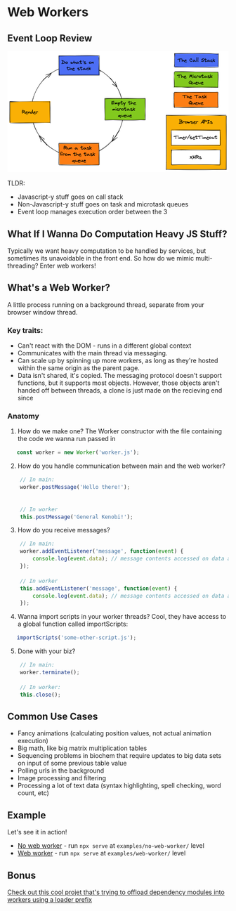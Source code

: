 # Web Workers

## Event Loop Review

![Event Loop](assets/event-loop.png)

TLDR:
* Javascript-y stuff goes on call stack
* Non-Javascript-y stuff goes on task and microtask queues
* Event loop manages execution order between the 3


## What If I Wanna Do Computation Heavy JS Stuff?
Typically we want heavy computation to be handled by services, but sometimes its unavoidable in the front end. So how do we mimic multi-threading? Enter web workers!

## What's a Web Worker?
A little process running on a background thread, separate from your browser window thread.

### Key traits:
* Can't react with the DOM - runs in  a different global context
* Communicates with the main thread via messaging.
* Can scale up by spinning up more workers, as long as they're hosted within the same origin as the parent page.
* Data isn't shared, it's copied. The messaging protocol doesn't support functions, but it supports most objects. However, those objects aren't handed off between threads, a clone is just made on the recieving end since

### Anatomy
1. How do we make one? The Worker constructor with the file containing the code we wanna run passed in
```javascript
   const worker = new Worker('worker.js');
```
2. How do you handle communication between main and the web worker?
```javascript
    // In main:
    worker.postMessage('Hello there!');


    // In worker
    this.postMessage('General Kenobi!');
```

3. How do you receive messages?
```javascript
    // In main:
    worker.addEventListener('message', function(event) {
        console.log(event.data); // message contents accessed on data attribute
    });

    // In worker
    this.addEventListener('message', function(event) {
        console.log(event.data); // message contents accessed on data attribute
    });
```

4. Wanna import scripts in your worker threads? Cool, they have access to a global function called importScripts:
```javascript
   importScripts('some-other-script.js');  
```

5. Done with your biz?
```javascript
    // In main:
    worker.terminate();

    // In worker:
    this.close();
```

## Common Use Cases
* Fancy animations (calculating position values, not actual animation execution)
* Big math, like big matrix multiplication tables
* Sequencing problems in biochem that require updates to big data sets on input of some previous table value
* Polling urls in the background
* Image processing and filtering
* Processing a lot of text data (syntax highlighting, spell checking, word count, etc)

## Example
Let's see it in action!
* [No web worker](examples/no-web-worker/main.js) - run `npx serve` at `examples/no-web-worker/` level
* [Web worker](examples/web-worker/main.js) - run `npx serve` at `examples/web-worker/` level

## Bonus
[Check out this cool projet that's trying to offload dependency modules into workers using a loader prefix](https://github.com/developit/workerize-loader)